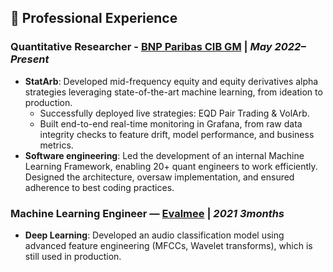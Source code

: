 ## 💼 Professional Experience

### Quantitative Researcher - [BNP Paribas CIB GM](https://globalmarkets.cib.bnpparibas) | *May 2022–Present*  
- **StatArb**: Developed mid-frequency equity and equity derivatives alpha strategies
leveraging state-of-the-art machine learning, from ideation to production.
  - Successfully deployed live strategies: EQD Pair Trading & VolArb. 
  - Built end-to-end real-time monitoring in Grafana, from raw data integrity
checks to feature drift, model performance, and business metrics.
- **Software engineering**: Led the development of an internal Machine Learning
Framework, enabling 20+ quant engineers to work efficiently. Designed the
architecture, oversaw implementation, and ensured adherence to best coding
practices.

### Machine Learning Engineer — [Evalmee](https://evalmee.com) | *2021 3months*  
- **Deep Learning**: Developed an audio classification model using advanced feature
engineering (MFCCs, Wavelet transforms), which is still used in production.
